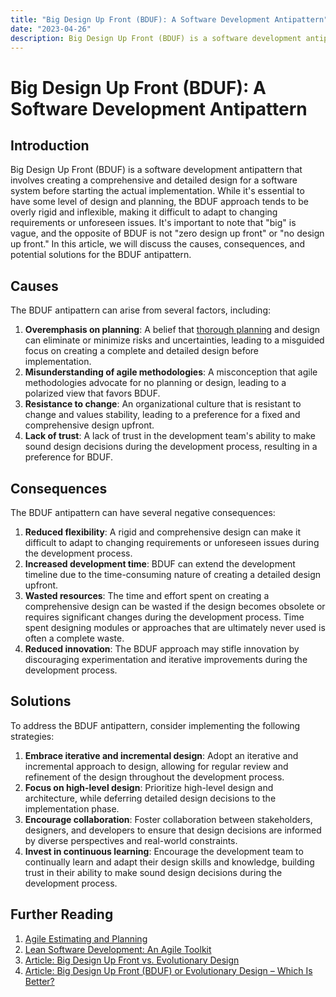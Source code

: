 ```yaml
---
title: "Big Design Up Front (BDUF): A Software Development Antipattern"
date: "2023-04-26"
description: Big Design Up Front (BDUF) is a software development antipattern that involves creating a comprehensive and detailed design for a software system before starting the actual implementation. While it's essential to have some level of design and planning, the BDUF approach tends to be overly rigid and inflexible, making it difficult to adapt to changing requirements or unforeseen issues.
---
```

# Big Design Up Front (BDUF): A Software Development Antipattern

## Introduction

Big Design Up Front (BDUF) is a software development antipattern that involves creating a comprehensive and detailed design for a software system before starting the actual implementation. While it's essential to have some level of design and planning, the BDUF approach tends to be overly rigid and inflexible, making it difficult to adapt to changing requirements or unforeseen issues. It's important to note that "big" is vague, and the opposite of BDUF is not "zero design up front" or "no design up front." In this article, we will discuss the causes, consequences, and potential solutions for the BDUF antipattern.

## Causes

The BDUF antipattern can arise from several factors, including:

1. **Overemphasis on planning**: A belief that [thorough planning](death-by-planning) and design can eliminate or minimize risks and uncertainties, leading to a misguided focus on creating a complete and detailed design before implementation.
2. **Misunderstanding of agile methodologies**: A misconception that agile methodologies advocate for no planning or design, leading to a polarized view that favors BDUF.
3. **Resistance to change**: An organizational culture that is resistant to change and values stability, leading to a preference for a fixed and comprehensive design upfront.
4. **Lack of trust**: A lack of trust in the development team's ability to make sound design decisions during the development process, resulting in a preference for BDUF.

## Consequences

The BDUF antipattern can have several negative consequences:

1. **Reduced flexibility**: A rigid and comprehensive design can make it difficult to adapt to changing requirements or unforeseen issues during the development process.
2. **Increased development time**: BDUF can extend the development timeline due to the time-consuming nature of creating a detailed design upfront.
3. **Wasted resources**: The time and effort spent on creating a comprehensive design can be wasted if the design becomes obsolete or requires significant changes during the development process. Time spent designing modules or approaches that are ultimately never used is often a complete waste.
4. **Reduced innovation**: The BDUF approach may stifle innovation by discouraging experimentation and iterative improvements during the development process.

## Solutions

To address the BDUF antipattern, consider implementing the following strategies:

1. **Embrace iterative and incremental design**: Adopt an iterative and incremental approach to design, allowing for regular review and refinement of the design throughout the development process.
2. **Focus on high-level design**: Prioritize high-level design and architecture, while deferring detailed design decisions to the implementation phase.
3. **Encourage collaboration**: Foster collaboration between stakeholders, designers, and developers to ensure that design decisions are informed by diverse perspectives and real-world constraints.
4. **Invest in continuous learning**: Encourage the development team to continually learn and adapt their design skills and knowledge, building trust in their ability to make sound design decisions during the development process.

## Further Reading

1. [Agile Estimating and Planning](https://amzn.to/3HidLpr)
2. [Lean Software Development: An Agile Toolkit](https://amzn.to/40GF3fU)
3. [Article: Big Design Up Front vs. Evolutionary Design](https://www.agilealliance.org/glossary/big-design-up-front/)
4. [Article: Big Design Up Front (BDUF) or Evolutionary Design – Which Is Better?](https://www.ambysoft.com/essays/bigDesignUpFront.html)
